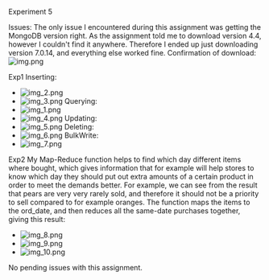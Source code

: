 Experiment 5

Issues: 
The only issue I encountered during this assignment was getting the MongoDB version right. As the assignment told me to
download version 4.4, however I couldn't find it anywhere. Therefore I ended up just downloading version 7.0.14, and 
everything else worked fine.
Confirmation of download:
![img.png](img.png)

Exp1
Inserting:
- ![img_2.png](img_2.png)
- ![img_3.png](img_3.png)
Querying:
- ![img_1.png](img_1.png) 
- ![img_4.png](img_4.png)
Updating:
- ![img_5.png](img_5.png)
Deleting:
- ![img_6.png](img_6.png)
BulkWrite:
- ![img_7.png](img_7.png)

Exp2
My Map-Reduce function helps to find which day different items where bought, which gives information that for example
will help stores to know which day they should put out extra amounts of a certain product in order to meet the demands 
better. For example, we can see from the result that pears are very very rarely sold, and therefore it should not be
a priority to sell compared to for example oranges.
The function maps the items to the ord_date, and then reduces all the same-date purchases together, giving this result:
- ![img_8.png](img_8.png)
- ![img_9.png](img_9.png)
- ![img_10.png](img_10.png)

No pending issues with this assignment.